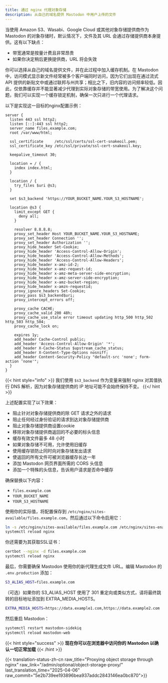 ```yaml
---
title: 通过 nginx 代理对象存储
description: 从自己的域名提供 Mastodon 中用户上传的文件
---
```


当使用 Amazon S3、Wasabi、Google Cloud 或其他对象存储提供商作为 Mastodon 的对象存储时，默认情况下，文件及其 URL 会通过存储提供商本身提供。这有以下缺点：

- 带宽通常是按量计费且非常昂贵
- 如果你决定稍后更换提供商，URL 将会失效

你可以选择从自己的域名提供文件，并在此过程中加入缓存机制。在 Mastodon 中，访问模式显示新文件经常被多个客户端同时访问，因为它们出现在通过流式 API 提供的新贴文中或通过联邦与州共享；相比之下，旧内容的访问频率较低。因此，仅依靠缓存并不能显著减少代理到实际对象存储的带宽使用。为了解决这个问题，我们可以实现一个缓存锁定机制，确保一次只进行一个代理请求。

以下是实现这一目标的nginx配置示例：

```nginx
server {
  listen 443 ssl http2;
  listen [::]:443 ssl http2;
  server_name files.example.com;
  root /var/www/html;

  ssl_certificate     /etc/ssl/certs/ssl-cert-snakeoil.pem;
  ssl_certificate_key /etc/ssl/private/ssl-cert-snakeoil.key;

  keepalive_timeout 30;

  location = / {
    index index.html;
  }

  location / {
    try_files $uri @s3;
  }

  set $s3_backend 'https://YOUR_BUCKET_NAME.YOUR_S3_HOSTNAME';

  location @s3 {
    limit_except GET {
      deny all;
    }

    resolver 8.8.8.8;
    proxy_set_header Host YOUR_BUCKET_NAME.YOUR_S3_HOSTNAME;
    proxy_set_header Connection '';
    proxy_set_header Authorization '';
    proxy_hide_header Set-Cookie;
    proxy_hide_header 'Access-Control-Allow-Origin';
    proxy_hide_header 'Access-Control-Allow-Methods';
    proxy_hide_header 'Access-Control-Allow-Headers';
    proxy_hide_header x-amz-id-2;
    proxy_hide_header x-amz-request-id;
    proxy_hide_header x-amz-meta-server-side-encryption;
    proxy_hide_header x-amz-server-side-encryption;
    proxy_hide_header x-amz-bucket-region;
    proxy_hide_header x-amzn-requestid;
    proxy_ignore_headers Set-Cookie;
    proxy_pass $s3_backend$uri;
    proxy_intercept_errors off;

    proxy_cache CACHE;
    proxy_cache_valid 200 48h;
    proxy_cache_use_stale error timeout updating http_500 http_502 http_503 http_504;
    proxy_cache_lock on;

    expires 1y;
    add_header Cache-Control public;
    add_header 'Access-Control-Allow-Origin' '*';
    add_header X-Cache-Status $upstream_cache_status;
    add_header X-Content-Type-Options nosniff;
    add_header Content-Security-Policy "default-src 'none'; form-action 'none'";
  }
}
```

{{< hint style="info" >}}
我们使用 `$s3_backend` 作为变量来强制 nginx 对其值执行 DNS 解析，因为对象存储提供商的 IP 地址可能不会始终保持不变。
{{</ hint >}}

上述配置实现了以下效果：

- 阻止针对对象存储提供商的除 GET 请求之外的请求
- 阻止任何经过身份验证的请求到达对象存储提供商
- 阻止对象存储提供商设置cookie
- 移除对象存储提供商返回的不必要的标头信息
- 缓存有效文件最多 48 小时
- 如果对象存储不可用，允许使用旧缓存
- 使用缓存锁防止同时向对象存储发出请求
- 使返回的所有文件可被浏览器缓存长达一年
- 添加 Mastodon 网页界面所需的 CORS 头信息
- 添加一个特殊的头信息，告诉用户请求是否命中缓存

确保替换以下内容：

- `files.example.com`
- `YOUR_BUCKET_NAME`
- `YOUR_S3_HOSTNAME`

使用你的实际值，将配置保存到 `/etc/nginx/sites-available/files.example.com`，然后通过以下命令启用它：

```bash
ln -s /etc/nginx/sites-available/files.example.com /etc/nginx/sites-enabled/
systemctl reload nginx
```

你还需要为其获取SSL证书：

```bash
certbot --nginx -d files.example.com
systemctl reload nginx
```

最后，你需要确保 Mastodon 使用你的新代理生成文件 URL。编辑 Mastodon 的 `.env.production` 添加：

```bash
S3_ALIAS_HOST=files.example.com
```

（可选）如果你的 S3_ALIAS_HOST 使用了 301 重定向或类似方式，请将最终跳转的目标地址添加到 EXTRA_MEDIA_HOSTS。

```bash
EXTRA_MEDIA_HOSTS=https://data.example1.com,https://data.example2.com
```

然后重启 Mastodon：

```bash
systemctl restart mastodon-sidekiq
systemctl reload mastodon-web
```

{{< hint style="success" >}}
**现在你可以在浏览器中访问你的 Mastodon 以确认一切正常加载**
{{< /hint >}}

{{< translation-status-zh-cn raw_title="Proxying object storage through nginx" raw_link="/admin/optional/object-storage-proxy/" last_translation_time="2025-04-06" raw_commit="5e2b739ee193896bea937addc2843146ea0bc870">}}

